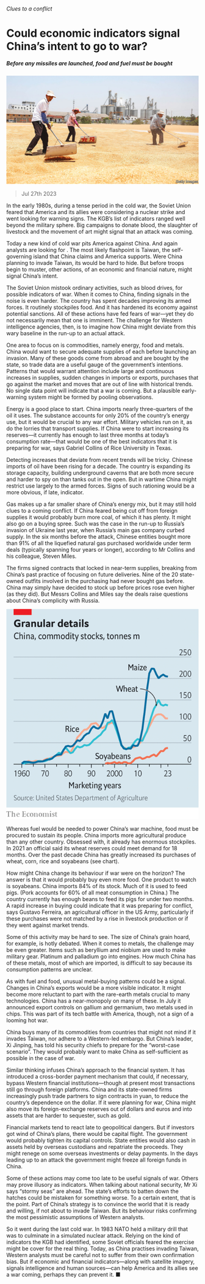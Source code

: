 ###### Clues to a conflict

# Could economic indicators signal China’s intent to go to war? 

##### Before any missiles are launched, food and fuel must be bought 

![image](images/20230729_CNP001.jpg) 

> Jul 27th 2023 

In the early 1980s, during a tense period in the cold war, the Soviet Union feared that America and its allies were considering a nuclear strike and went looking for warning signs. The KGB’s list of indicators ranged well beyond the military sphere. Big campaigns to donate blood, the slaughter of livestock and the movement of art might signal that an attack was coming.

Today a new kind of cold war pits America against China. And again analysts are looking for . The most likely flashpoint is Taiwan, the self-governing island that China claims and America supports. Were China planning to invade Taiwan, its  would be hard to hide. But before troops begin to muster, other actions, of an economic and financial nature, might signal China’s intent.

The Soviet Union mistook ordinary activities, such as blood drives, for possible indicators of war. When it comes to China, finding signals in the noise is even harder. The country has spent decades improving its armed forces. It routinely stockpiles food. And it has hardened its economy against potential sanctions. All of these actions have fed fears of war—yet they do not necessarily mean that one is imminent. The challenge for Western intelligence agencies, then, is to imagine how China might deviate from this wary baseline in the run-up to an actual attack.

One area to focus on is commodities, namely energy, food and metals. China would want to secure adequate supplies of each before launching an invasion. Many of these goods come from abroad and are bought by the state, so trade data are a useful gauge of the government’s intentions. Patterns that would warrant attention include large and continuous increases in supplies, sudden changes in imports or exports, purchases that go against the market and moves that are out of line with historical trends. No single data point will indicate that a war is coming. But a plausible early-warning system might be formed by pooling observations.

Energy is a good place to start. China imports nearly three-quarters of the oil it uses. The substance accounts for only 20% of the country’s energy use, but it would be crucial to any war effort. Military vehicles run on it, as do the lorries that transport supplies. If China were to start increasing its reserves—it currently has enough to last three months at today’s consumption rate—that would be one of the best indicators that it is preparing for war, says Gabriel Collins of Rice University in Texas.

Detecting increases that deviate from recent trends will be tricky. Chinese imports of oil have been rising for a decade. The country is expanding its storage capacity, building underground caverns that are both more secure and harder to spy on than tanks out in the open. But in wartime China might restrict use largely to the armed forces. Signs of such rationing would be a more obvious, if late, indicator.

Gas makes up a far smaller share of China’s energy mix, but it may still hold clues to a coming conflict. If China feared being cut off from foreign supplies it would probably burn more coal, of which it has plenty. It might also go on a buying spree. Such was the case in the run-up to Russia’s invasion of Ukraine last year, when Russia’s main gas company curbed supply. In the six months before the attack, Chinese entities bought more than 91% of all the liquefied natural gas purchased worldwide under term deals (typically spanning four years or longer), according to Mr Collins and his colleague, Steven Miles. 

The firms signed contracts that locked in near-term supplies, breaking from China’s past practice of focusing on future deliveries. Nine of the 20 state-owned outfits involved in the purchasing had never bought gas before. China may simply have decided to stock up before prices rose even higher (as they did). But Messrs Collins and Miles say the deals raise questions about China’s complicity with Russia.

![image](images/20230729_CNC065.png) 


Whereas fuel would be needed to power China’s war machine, food must be procured to sustain its people. China imports more agricultural produce than any other country. Obsessed with, it already has enormous stockpiles. In 2021 an official said its wheat reserves could meet demand for 18 months. Over the past decade China has greatly increased its purchases of wheat, corn, rice and soyabeans (see chart).

How might China change its behaviour if war were on the horizon? The answer is that it would probably buy even more food. One product to watch is soyabeans. China imports 84% of its stock. Much of it is used to feed pigs. (Pork accounts for 60% of all meat consumption in China.) The country currently has enough beans to feed its pigs for under two months. A rapid increase in buying could indicate that it was preparing for conflict, says Gustavo Ferreira, an agricultural officer in the US Army, particularly if these purchases were not matched by a rise in livestock production or if they went against market trends.

Some of this activity may be hard to see. The size of China’s grain hoard, for example, is hotly debated. When it comes to metals, the challenge may be even greater. Items such as beryllium and niobium are used to make military gear. Platinum and palladium go into engines. How much China has of these metals, most of which are imported, is difficult to say because its consumption patterns are unclear.

As with fuel and food, unusual metal-buying patterns could be a signal. Changes in China’s exports would be a more visible indicator. It might become more reluctant to part with the rare-earth metals crucial to many technologies. China has a near-monopoly on many of these. In July it announced export controls on gallium and germanium, two metals used in chips. This was part of its tech battle with America, though, not a sign of a looming hot war.

China buys many of its commodities from countries that might not mind if it invades Taiwan, nor adhere to a Western-led embargo. But China’s leader, Xi Jinping, has told his security chiefs to prepare for the “worst-case scenario”. They would probably want to make China as self-sufficient as possible in the case of war.

Similar thinking infuses China’s approach to the financial system. It has introduced a cross-border payment mechanism that could, if necessary, bypass Western financial institutions—though at present most transactions still go through foreign platforms. China and its state-owned firms increasingly push trade partners to sign contracts in yuan, to reduce the country’s dependence on the dollar. If it were planning for war, China might also move its foreign-exchange reserves out of dollars and euros and into assets that are harder to sequester, such as gold.

Financial markets tend to react late to geopolitical dangers. But if investors got wind of China’s plans, there would be capital flight. The government would probably tighten its capital controls. State entities would also cash in assets held by overseas custodians and repatriate the proceeds. They might renege on some overseas investments or delay payments. In the days leading up to an attack the government might freeze all foreign funds in China.

Some of these actions may come too late to be useful signals of war. Others may prove illusory as indicators. When talking about national security, Mr Xi says “stormy seas” are ahead. The state’s efforts to batten down the hatches could be mistaken for something worse. To a certain extent, that is the point. Part of China’s strategy is to convince the world that it is ready and willing, if not about to invade Taiwan. But its behaviour risks confirming the most pessimistic assumptions of Western analysts.

So it went during the last cold war. In 1983 NATO held a military drill that was to culminate in a simulated nuclear attack. Relying on the kind of indicators the KGB had identified, some Soviet officials feared the exercise might be cover for the real thing. Today, as China practises invading Taiwan, Western analysts must be careful not to suffer from their own confirmation bias. But if economic and financial indicators—along with satellite imagery, signals intelligence and human sources—can help America and its allies see a war coming, perhaps they can prevent it. ■


